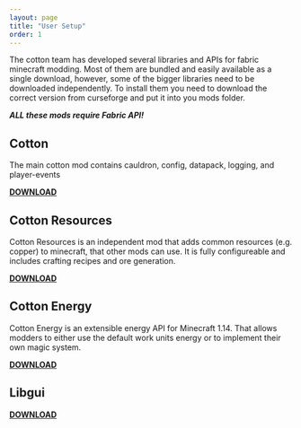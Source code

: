 ```yaml
---
layout: page
title: "User Setup"
order: 1
---
```


The cotton team has developed several libraries and APIs for fabric minecraft modding. Most of them are bundled and easily available as a single download, however, some of the bigger libraries need to be downloaded independently.
To install them you need to download the correct version from curseforge and put it into you mods folder.

**_ALL these mods require Fabric API!_**

## Cotton

The main cotton mod contains cauldron, config, datapack, logging, and player-events

**[DOWNLOAD](https://www.curseforge.com/minecraft/mc-mods/cotton/files)**

## Cotton Resources

Cotton Resources is an independent mod that adds common resources (e.g. copper) to minecraft, that other mods can use.
It is fully configureable and includes crafting recipes and ore generation.

**[DOWNLOAD](https://www.curseforge.com/minecraft/mc-mods/cotton-resources/files)**

## Cotton Energy

Cotton Energy is an extensible energy API for Minecraft 1.14. That allows modders to either use the default work units energy or to implement their own magic system.

**[DOWNLOAD](https://www.curseforge.com/minecraft/mc-mods/work-units/files)**

## Libgui

**[DOWNLOAD](https://www.curseforge.com/minecraft/mc-mods/libgui/files)**



